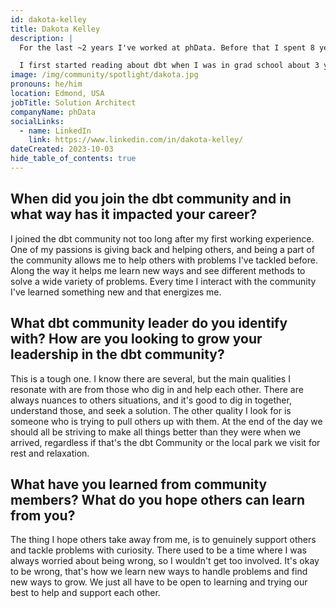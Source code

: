 ```yaml
---
id: dakota-kelley
title: Dakota Kelley
description: |
  For the last ~2 years I've worked at phData. Before that I spent 8 years working as a Software Developer   in the public sector. Currently I'm a Solution Architect, helping our customers and clients implement      dbt on Snowflake, working across multiple cloud providers.

  I first started reading about dbt when I was in grad school about 3 years ago. When I began with phData    I had a fantastic opportunity to work with dbt. From there I feel in love with the Engineering practices   and structure that I always felt were missing from Data Work. Since then, I've been fortunate enough to    speak at dbt Coalesce 2022 and I'm speaking again at dbt Coalesce 2023. On top of this, I've written       numerous blogs about dbt as well.
image: /img/community/spotlight/dakota.jpg
pronouns: he/him
location: Edmond, USA
jobTitle: Solution Architect
companyName: phData
socialLinks:
  - name: LinkedIn
    link: https://www.linkedin.com/in/dakota-kelley/
dateCreated: 2023-10-03
hide_table_of_contents: true
---
```


## When did you join the dbt community and in what way has it impacted your career?

I joined the dbt community not too long after my first working experience. One of my passions is giving back and helping others, and being a part of the community allows me to help others with problems I've tackled before. Along the way it helps me learn new ways and see different methods to solve a wide variety of problems. Every time I interact with the community I've learned something new and that energizes me.

## What dbt community leader do you identify with? How are you looking to grow your leadership in the dbt community?

This is a tough one. I know there are several, but the main qualities I resonate with are from those who dig in and help each other. There are always nuances to others situations, and it's good to dig in together, understand those, and seek a solution. The other quality I look for is someone who is trying to pull others up with them. At the end of the day we should all be striving to make all things better than they were when we arrived, regardless if that's the dbt Community or the local park we visit for rest and relaxation.

## What have you learned from community members? What do you hope others can learn from you?

The thing I hope others take away from me, is to genuinely support others and tackle problems with curiosity. There used to be a time where I was always worried about being wrong, so I wouldn't get too involved. It's okay to be wrong, that's how we learn new ways to handle problems and find new ways to grow. We just all have to be open to learning and trying our best to help and support each other.
